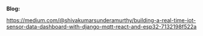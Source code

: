 **Blog:**

https://medium.com/@shivakumarsunderamurthy/building-a-real-time-iot-sensor-data-dashboard-with-django-mqtt-react-and-esp32-7132198f522a
